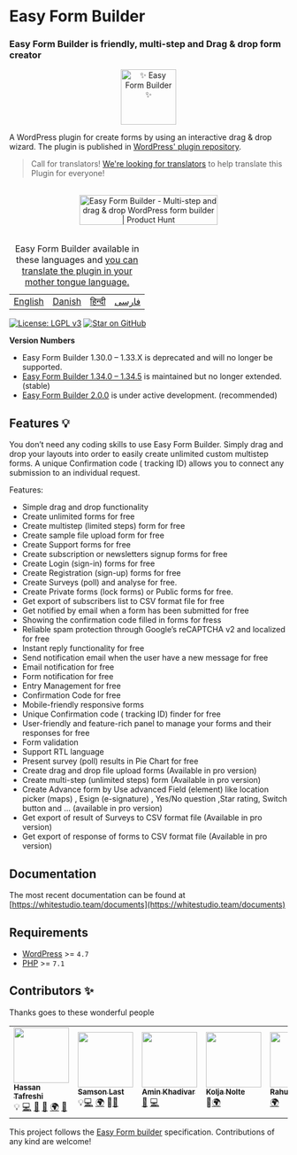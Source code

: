 


#  Easy Form Builder
###  Easy Form Builder is friendly, multi-step and Drag & drop form creator
<div align="center">
    <a href="https://whitestudio.team">
        <img src="https://ps.w.org/easy-form-builder/assets/icon.svg" alt="✨  Easy Form Builder  ✨" width="100px" />
    </a>
</div>

A WordPress plugin for create forms by using an interactive drag & drop wizard. The plugin is published in [WordPress' plugin repository](https://wordpress.org/plugins/easy-form-builder/). 
<br>
> Call for translators! [We're looking for translators](https://translate.wordpress.org/projects/wp-plugins/easy-form-builder/) to help translate this Plugin for everyone!

<br>

<div align="center">
<a href="https://www.producthunt.com/posts/easy-form-builder?utm_source=badge-featured&utm_medium=badge&utm_souce=badge-easy-form-builder" target="_blank"><img src="https://api.producthunt.com/widgets/embed-image/v1/featured.svg?post_id=317019&theme=dark" alt="Easy Form Builder - Multi-step and drag & drop WordPress form builder | Product Hunt" style="width: 250px; height: 54px;" width="250" height="54" /></a><br>
</div>

<br>
<table width="100%">
    <caption>Easy Form Builder available in these languages and <a href="https://translate.wordpress.org/projects/wp-plugins/easy-form-builder/">you can translate the plugin in your mother tongue language.</a> </caption>
    <tbody>
              <tr>
            <td><a href="https://wordpress.org/plugins/easy-form-builder/">English</a></td>
            <td><a href="https://da.wordpress.org/plugins/easy-form-builder/">Danish</a></td>
            <td><a href="https://hi.wordpress.org/plugins/easy-form-builder/"> हिन्दी</a></td>
            <td><a href="https://fa.wordpress.org/plugins/easy-form-builder/">فارسی</a></td>
            </tr>
    </tbody>
</table>



[![License: LGPL v3](https://img.shields.io/badge/License-LGPL%20v3-blue.svg)](https://www.gnu.org/licenses/lgpl-3.0)
[![Star on GitHub](https://img.shields.io/github/stars/hassantafreshi/easy-form-builder.svg?style=social)](https://github.com/hassantafreshi/easy-form-builder/stargazers)





**Version Numbers**

*  Easy Form Builder 1.30.0 – 1.33.X is deprecated and will no longer be supported.
* [Easy Form Builder 1.34.0 – 1.34.5](https://github.com/hassantafreshi/easy-form-builder/tree/Dev) is maintained but no longer extended. (stable)
* [Easy Form Builder 2.0.0](https://wordpress.org/plugins/easy-form-builder) is under active development. (recommended)


## Features 💡

You don’t need any coding skills to use Easy Form Builder. Simply drag and drop your layouts into order to easily create unlimited custom multistep forms. A unique Confirmation code ( tracking ID) allows you to connect any submission to an individual request.

Features:
- Simple drag and drop functionality
- Create unlimited forms for free
- Create multistep (limited steps) form for free
- Create sample file upload form for free
- Create Support forms for free
- Create subscription or newsletters signup forms for free
- Create Login (sign-in) forms for free
- Create Registration (sign-up) forms for free
- Create Surveys (poll) and analyse for free.
- Create Private forms (lock forms) or Public forms for free.
- Get export of subscribers list to CSV format file for free
- Get notified by email when a form has been submitted for free
- Showing the confirmation code filled in forms for fress
- Reliable spam protection through Google’s reCAPTCHA v2 and localized for free
- Instant reply functionality for free
- Send notification email when the user have a new message for free
- Email notification for free
- Form notification for free
- Entry Management for free
- Confirmation Code for free
- Mobile-friendly responsive forms
- Unique Confirmation code ( tracking ID) finder for free
- User-friendly and feature-rich panel to manage your forms and their responses for free
- Form validation  
- Support RTL language
- Present survey (poll) results in Pie Chart for free
- Create drag and drop file upload forms (Available in pro version)
- Create multi-step (unlimited steps) form (Available in pro version)
- Create Advance form by Use advanced Field (element) like location picker (maps) , Esign (e-signature) , Yes/No question ,Star rating, Switch button and ... (available in pro version)
- Get export of result of Surveys to CSV format file (Available in pro version)
- Get export of response of forms to CSV format file (Available in pro version)


## Documentation

The most recent documentation can be found at [https://whitestudio.team/documents](https://whitestudio.team/documents)


## Requirements
* [WordPress](https://wordpress.org/) >= `4.7`
* [PHP](https://secure.php.net/manual/en/install.php) >= `7.1`




## Contributors ✨

Thanks goes to these wonderful people

<!--   ALL-CONTRIBUTORS-LIST:START -   Do not remove or modify this section -->
<!--   prettier-ignore-start -->
<!--   markdownlint-disable -->

<table align="center">
<tbody>
<tr>
<td><a href="https://github.com/hassantafreshi/"><img src="https://avatars.githubusercontent.com/u/5526682?v=4=100" alt="" width="100px;" /><br /><sub><strong>Hassan Tafreshi</strong></sub></a><br /><g-emoji class="g-emoji" alias="bulb" fallback-src="https://github.githubassets.com/images/icons/emoji/unicode/1f4a1.png">💡</g-emoji> <a title="Code" href="https://github.com/all-contributors/all-contributors/commits?author=tbenning">💻</a> <a title="Answering Questions" href="#question-kentcdodds">💬</a> <a title="Reviewed Pull Requests" href="https://github.com/all-contributors/all-contributors/pulls?q=is%3Apr+reviewed-by%3Akentcdodds">👀</a> <a title="Translation" href="#translation-Berkmann18">🌍</a> <a title="Talks" href="#talk-kentcdodds">📢</a></td>
<td><a href="https://github.com/01mrlast"><img src="https://avatars.githubusercontent.com/u/51836304?v=4=100" alt="" width="100px;" /><br /><sub><strong>Samson Last</strong></sub></a><br /><g-emoji class="g-emoji" alias="bulb" fallback-src="https://github.githubassets.com/images/icons/emoji/unicode/1f4a1.png">💡</g-emoji><a title="Code" href="https://github.com/all-contributors/all-contributors/commits?author=tbenning">💻</a> <a title="Translation" href="#translation-Berkmann18">🌍</a> <g-emoji class="g-emoji" alias="bug" fallback-src="https://github.githubassets.com/images/icons/emoji/unicode/1f41b.png">🐛</g-emoji><a title="Talks" href="#talk-kentcdodds">📢</a></td>
<td><a href="https://github.com/aminkhadivar/"><img src="https://avatars.githubusercontent.com/u/62219173?v=4=100" alt="" width="100px;" /><br /><sub><strong>Amin Khadivar</strong></sub></a><br /><a href="#design-tbenning" title="Design"><g-emoji class="g-emoji" alias="art" fallback-src="https://github.githubassets.com/images/icons/emoji/unicode/1f3a8.png">🎨</g-emoji></a> <a title="Code" href="https://github.com/all-contributors/all-contributors/commits?author=tbenning">💻</a></td>
  <td><a href="https://github.com/thaikolja"><img src="https://avatars.githubusercontent.com/u/37884870?v=4=100" alt="" width="100px;" /><br /><sub><strong>Kolja Nolte</strong></sub></a><br> <g-emoji class="g-emoji" alias="bug" fallback-src="https://github.githubassets.com/images/icons/emoji/unicode/1f41b.png">🐛</g-emoji><a title="Translation" href="#translation-Berkmann18">🌍</a></td>
<td><a href="https://github.com/rahulslj"><img src="https://avatars.githubusercontent.com/u/6607130?v=4=100" alt="" width="100px;" /><br /><sub><strong>Rahulslj</strong></sub></a><br />
  <a title="Translation" href="#translation-Berkmann18">🌍</a></td>
  
<td></td>
  
<td></td>
</tr>
</tbody>
</table>

<!--   markdownlint-restore -->
<!--   prettier-ignore-end -->

<!--   ALL-CONTRIBUTORS-LIST:END -->

This project follows the [Easy Form builder](https://whitestudio.team) specification.
Contributions of any kind are welcome!


